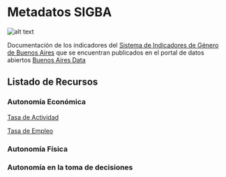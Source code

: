# Metadatos SIGBA
![alt text](https://www.estadisticaciudad.gob.ar/si/genero/confort/img/img-logo.png "Sistema de Indicadores de Género")

Documentación de los indicadores del [Sistema de Indicadores de Género de Buenos Aires](https://www.estadisticaciudad.gob.ar/eyc/?page_id=74588) que se encuentran publicados en el portal de datos abiertos [Buenos Aires Data](http://data.buenosaires.gob.ar)

## Listado de Recursos

### Autonomía Económica

[Tasa de Actividad](https://github.com/datosgcba/metadatos-sigba/blob/master/tasa-actividad.md)

[Tasa de Empleo](https://github.com/datosgcba/metadatos-sigba/blob/master/tasa-empleo.md)

### Autonomía Física

### Autonomía en la toma de decisiones

